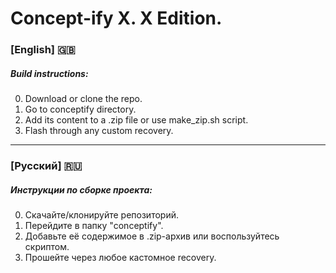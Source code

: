 # Concept-ify X. X Edition.

### [English] :gb:
##### Build instructions:

0. Download or clone the repo.
1. Go to conceptify directory.
2. Add its content to a .zip file or use make_zip.sh script.
3. Flash through any custom recovery.
------------------------------------------------------------------
### [Русский] :ru:
##### Инструкции по сборке проекта:

0. Скачайте/клонируйте репозиторий.
1. Перейдите в папку "conceptify".
2. Добавьте её содержимое в .zip-архив или воспользуйтесь скриптом.
3. Прошейте через любое кастомное recovery.


